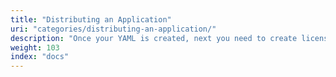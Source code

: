 ```yaml
---
title: "Distributing an Application"
uri: "categories/distributing-an-application/"
description: "Once your YAML is created, next you need to create licenses and install them. Here you'll find how to install, upgrade and distribute your application"
weight: 103
index: "docs"
---
```

